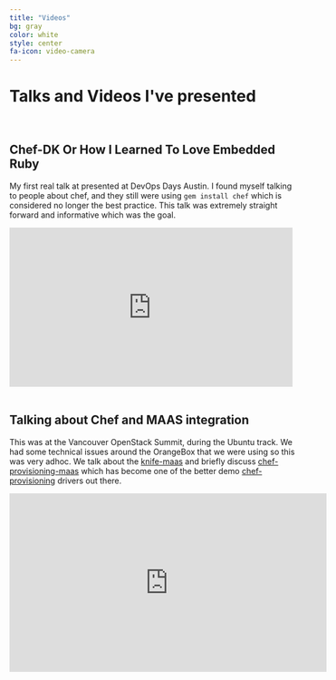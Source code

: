 ```yaml
---
title: "Videos"
bg: gray
color: white
style: center
fa-icon: video-camera
---
```


# Talks and Videos I've presented

<br />

## Chef-DK Or How I Learned To Love Embedded Ruby

My first real talk at presented at DevOps Days Austin. I found myself talking to people about chef, and they still were using `gem install chef` which is considered no longer the best practice. This talk was extremely straight forward and informative which was the goal.

<div class="icontain">
<iframe src="https://player.vimeo.com/video/130554525" width="500" height="281" frameborder="0" webkitallowfullscreen mozallowfullscreen allowfullscreen></iframe>
</div>

<br />

## Talking about Chef and MAAS integration

This was at the Vancouver OpenStack Summit, during the Ubuntu track. We had some technical issues around the OrangeBox that we were using so this was very adhoc. We talk about the [knife-maas](https://github.com/chef-partners/knife-maas) and briefly discuss [chef-provisioning-maas](https://github.com/chef-partners/chef-provisioning-maas) which has become one of the better demo [chef-provisioning](https://github.com/chef/chef-provisioning) drivers out there.

<div class="icontain">
  <iframe width="560" height="315" src="https://www.youtube.com/embed/FBCKCO45xIw" frameborder="0" allowfullscreen></iframe>

</div>
